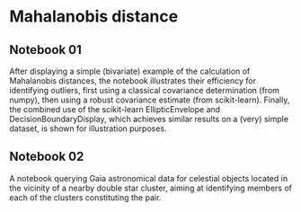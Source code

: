 # Mahalanobis distance

## Notebook 01

After displaying a simple (bivariate) example of the calculation of Mahalanobis distances, the notebook illustrates their efficiency for identifying outliers, first using a classical covariance determination (from numpy), then using a robust covariance estimate (from scikit-learn). Finally, the combined use of the scikit-learn EllipticEnvelope and DecisionBoundaryDisplay, which achieves similar results on a (very) simple dataset, is shown for illustration purposes.

## Notebook 02

A notebook querying Gaia astronomical data for celestial objects located in the vicinity of a nearby double star cluster, aiming at identifying members of each of the clusters constituting the pair. 
